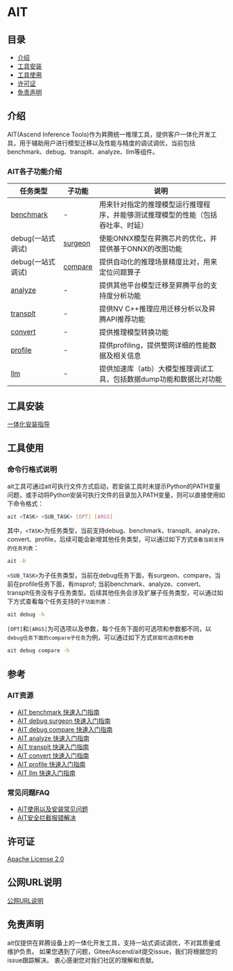 #  AIT

## 目录
- [介绍](#介绍)
- [工具安装](#工具安装)
- [工具使用](#工具使用)
- [许可证](#许可证)
- [免责声明](#免责声明)

## 介绍
AIT(Ascend Inference Tools)作为昇腾统一推理工具，提供客户一体化开发工具，用于辅助用户进行模型迁移以及性能与精度的调试调优，当前包括benchmark、debug、transplt、analyze、llm等组件。

### AIT各子功能介绍
| 任务类型                        | 子功能                           | 说明                                      |
|-----------------------------|-------------------------------|-----------------------------------------|
| [benchmark](docs/benchmark) | -                             | 用来针对指定的推理模型运行推理程序，并能够测试推理模型的性能（包括吞吐率、时延） |
| debug(一站式调试)                | [surgeon](docs/debug/surgeon) | 使能ONNX模型在昇腾芯片的优化，并提供基于ONNX的改图功能         |
| debug(一站式调试)                | [compare](docs/debug/compare) | 提供自动化的推理场景精度比对，用来定位问题算子                 |
| [analyze](components/analyze) | -                             | 提供其他平台模型迁移至昇腾平台的支持度分析功能                 |
| [transplt](components/transplt) | -                             | 提供NV C++推理应用迁移分析以及昇腾API推荐功能             |
| [convert](components/convert) | -                             | 提供推理模型转换功能                              |
| [profile](docs/profile) | - | 提供profiling，提供整网详细的性能数据及相关信息            |
| [llm](components/llm) | - | 提供加速库（atb）大模型推理调试工具，包括数据dump功能和数据比对功能            |


## 工具安装
[一体化安装指导](docs/install/README.md)


## 工具使用

### 命令行格式说明

ait工具可通过ait可执行文件方式启动，若安装工具时未提示Python的PATH变量问题，或手动将Python安装可执行文件的目录加入PATH变量，则可以直接使用如下命令格式：

```bash
ait <TASK> <SUB_TASK> [OPT] [ARGS]
```


其中，```<TASK>```为任务类型，当前支持debug、benchmark、transplt、analyze、convert、profile，后续可能会新增其他任务类型，可以通过如下方式```查看当前支持的任务列表```：

```bash
ait -h
```

```<SUB_TASK>```为子任务类型，当前在debug任务下面，有surgeon、compare，当前在profile任务下面，有msprof;
当前benchmark、analyze、convert、transplt任务没有子任务类型。后续其他任务会涉及扩展子任务类型，可以通过如下方式查看每个任务支持的```子功能列表```：

```bash
ait debug -h
```


```[OPT]```和```[ARGS]```为可选项以及参数，每个任务下面的可选项和参数都不同，以```debug任务下面的compare子任务```为例，可以通过如下方式```获取可选项和参数```


```bash
ait debug compare -h
```

## 参考

### AIT资源

* [AIT benchmark 快速入门指南](docs/benchmark/README.md)
* [AIT debug surgeon 快速入门指南](docs/debug/surgeon/README.md)
* [AIT debug compare 快速入门指南](docs/debug/compare/README.md)
* [AIT analyze 快速入门指南](components/analyze/README.md)
* [AIT transplt 快速入门指南](components/transplt/README.md)
* [AIT convert 快速入门指南](components/convert/README.md)
* [AIT profile 快速入门指南](docs/profile/README.md)
* [AIT llm 快速入门指南](components/llm/README.md)

### 常见问题FAQ

* [AIT使用以及安装常见问题](https://gitee.com/ascend/ait/wikis/Home)
* [AIT安全拦截报错解决](https://gitee.com/ascend/ait/wikis/ait_security_error_log_solution)

## 许可证

[Apache License 2.0](LICENSE)

## 公网URL说明
[公网URL说明](./公网URL使用说明.csv)

## 免责声明

ait仅提供在昇腾设备上的一体化开发工具，支持一站式调试调优，不对其质量或维护负责。
如果您遇到了问题，Gitee/Ascend/ait提交issue，我们将根据您的issue跟踪解决。
衷心感谢您对我们社区的理解和贡献。

